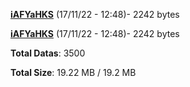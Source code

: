 [**iAFYaHKS**](/data/iAFYaHKS.txt) (17/11/22 - 12:48)- 2242 bytes

[**iAFYaHKS**](/data/iAFYaHKS.txt) (17/11/22 - 12:48)- 2242 bytes

**Total Datas**: 3500

**Total Size**: 19.22 MB / 19.2 MB